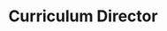 ---
name: "Joseph Ramirez"
title: "Curriculum Director"
group: "general board"
img: "jramirez.jpg"
pronouns: "he/him"
graduating_year: 2024
github: "josephramirezgit"
email: "joseramirez7567@g.ucla.edu"

positions:
  - year: 2022-2023
    title: Curriculum Director
---
